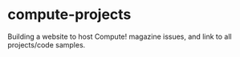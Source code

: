 # compute-projects
Building a website to host Compute! magazine issues, and link to all projects/code samples.
